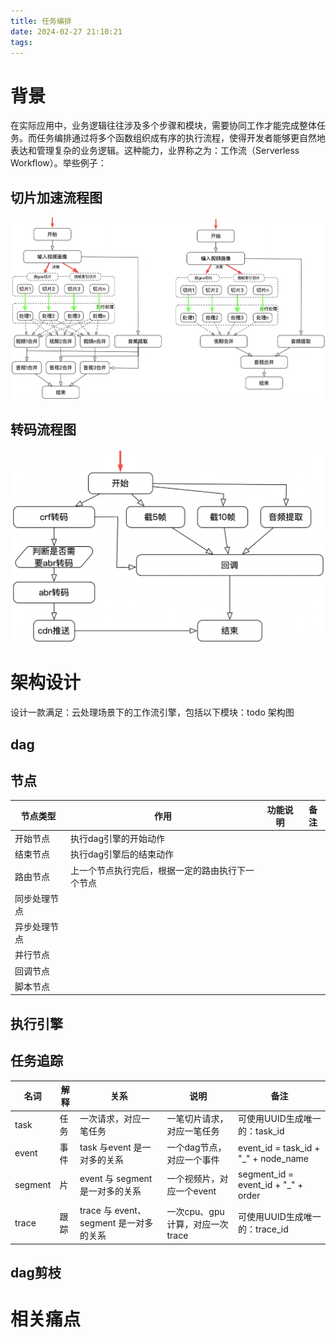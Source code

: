 ```yaml
---
title: 任务编排
date: 2024-02-27 21:10:21
tags: 
---
```


# 背景

在实际应用中，业务逻辑往往涉及多个步骤和模块，需要协同工作才能完成整体任务。而任务编排通过将多个函数组织成有序的执行流程，使得开发者能够更自然地表达和管理复杂的业务逻辑。这种能力，业界称之为：工作流（Serverless
Workflow）。举些例子：

## 切片加速流程图

![](/images/slice_dag_1.png)

## 转码流程图

![](/images/tc_dag_2.png)

# 架构设计

设计一款满足：云处理场景下的工作流引擎，包括以下模块：todo 架构图

## dag

## 节点

 节点类型   | 作用                       | 功能说明 | 备注 |
--------|--------------------------|------|----|
 开始节点   | 执行dag引擎的开始动作             |      |    | 
 结束节点   | 执行dag引擎后的结束动作            |      |    |
 路由节点   | 上一个节点执行完后，根据一定的路由执行下一个节点 |      |    |
 同步处理节点 |                          |      |    |
 异步处理节点 |                          |      |    |
 并行节点   |                          |      |    |
 回调节点   |                          |      |    |
 脚本节点   |                          |      |    |

## 执行引擎

## 任务追踪

 名词      | 解释 | 关系                            | 说明                    | 备注                                   |
---------|----|-------------------------------|-----------------------|--------------------------------------|
 task    | 任务 | 一次请求，对应一笔任务                   | 一笔切片请求，对应一笔任务         | 可使用UUID生成唯一的：task_id                 |
 event   | 事件 | task 与event 是一对多的关系           | 一个dag节点，对应一个事件        | event_id = task_id + "_" + node_name |
 segment | 片  | event 与 segment 是一对多的关系       | 一个视频片，对应一个event       | segment_id = event_id + "_" + order  |
 trace   | 跟踪 | trace 与 event、segment 是一对多的关系 | 一次cpu、gpu计算，对应一次trace | 可使用UUID生成唯一的：trace_id                |

## dag剪枝

# 相关痛点